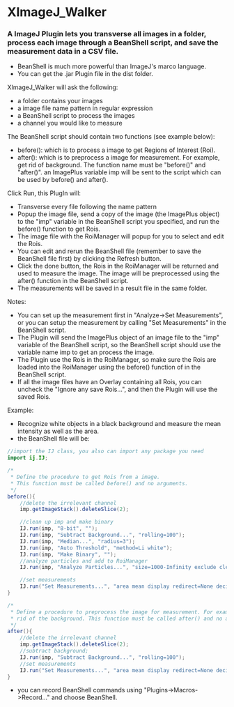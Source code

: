 
# XImageJ_Walker
### A ImageJ Plugin lets you transverse all images in a folder, process each image through a BeanShell script, and save the measurement data in a CSV file. 

- BeanShell is much more powerful than ImageJ's marco language.
- You can get the .jar Plugin file in the dist folder.

XImageJ_Walker will ask the following:
- a folder contains your images
- a image file name pattern in regular expression
- a BeanShell script to process the images
- a channel you would like to measure

The BeanShell script should contain two functions (see example below):
- before(): which is to process a image to get Regions of Interest (Roi).
- after(): which is to preprocess a image for measurement. For example, get rid of background.
The function name must be "before()" and "after()".
an ImagePlus variable imp will be sent to the script which can be used by before() and after().

Click Run, this PlugIn will:
- Transverse every file following the name pattern
- Popup the image file, send a copy of the image (the ImagePlus object) to the "imp" variable in the BeanShell script you specified, and run the before() function to get Rois.
- The image file with the RoiManager will popup for you to select and edit the Rois.
- You can edit and rerun the BeanShell file (remember to save the BeanShell file first) by clicking the Refresh button.
- Click the done button, the Rois in the RoiManager will be returned and used to measure the image. The image will be preprocessed using the after() function in the BeanShell script.
- The measurements will be saved in a result file in the same folder.

Notes:
- You can set up the measurement first in "Analyze->Set Measurements", or you can setup the measurement by calling "Set Measurements" in the BeanShell script.
- The Plugin will send the ImagePlus object of an image file to the "imp" variable of the BeanShell script, so the BeanShell script should use the variable name imp to get an process the image.
- The Plugin use the Rois in the RoiManager, so make sure the Rois are loaded into the RoiManager using the before() function of in the BeanShell script.
- If all the image files have an Overlay containing all Rois, you can uncheck the "Ignore any save Rois...", and then the Plugin will use the saved Rois.

Example:
- Recognize white objects in a black background and measure the mean intensity as well as the area.
- the BeanShell file will be:
```java
//import the IJ class, you also can import any package you need
import ij.IJ;

/* 
 * Define the procedure to get Rois from a image.
 * This function must be called before() and no arguments.
 */
before(){
    //delete the irrelevant channel
    imp.getImageStack().deleteSlice(2);

    //clean up imp and make binary
    IJ.run(imp, "8-bit", "");
    IJ.run(imp, "Subtract Background...", "rolling=100");
    IJ.run(imp, "Median...", "radius=3");
    IJ.run(imp, "Auto Threshold", "method=Li white");
    IJ.run(imp, "Make Binary", "");
    //analyze particles and add to RoiManager
    IJ.run(imp, "Analyze Particles...", "size=1000-Infinity exclude clear add");

    //set measurements 
    IJ.run("Set Measurements...", "area mean display redirect=None decimal=2");
}

/* 
 * Define a procedure to preprocess the image for measurement. For example, get
 * rid of the background. This function must be called after() and no arguments.
 */
after(){
    //delete the irrelevant channel
    imp.getImageStack().deleteSlice(2);
    //subtract background;
    IJ.run(imp, "Subtract Background...", "rolling=100");  
    //set measurements 
    IJ.run("Set Measurements...", "area mean display redirect=None decimal=2");   
}

```
- you can record BeanShell commands using "Plugins->Macros->Record..." and choose BeanShell.